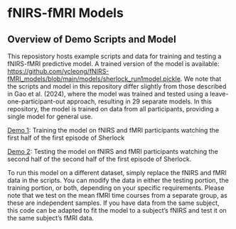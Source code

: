 fNIRS-fMRI Models
================

## Overview of Demo Scripts and Model

This reposistory hosts example scripts and data for training and testing a fNIRS-fMRI predictive model. A trained version of the model is available: https://github.com/ycleong/fNIRS-fMRI_models/blob/main/models/sherlock_run1model.pickle. We note that the scripts and model in this repository differ slightly from those described in Gao et al. (2024), where the model was trained and tested using a leave-one-participant-out approach, resulting in 29 separate models. In this repository, the model is trained on data from all participants, providing a single model for general use.

[Demo 1](https://github.com/ycleong/fNIRS-fMRI_models/blob/main/scripts/demo_1.ipynb): Training the model on fNIRS and fMRI participants watching the first half of the first episode of Sherlock

[Demo 2](https://github.com/ycleong/fNIRS-fMRI_models/blob/main/scripts/demo_1.ipynb): Testing the model on fNIRS and fMRI participants watching the second half of the second half of the first episode of Sherlock. 

To run this model on a different dataset, simply replace the fNIRS and
fMRI data in the scripts. You can modify the data in either the testing
portion, the training portion, or both, depending on your specific
requirements. Please note that we test on the mean fMRI time courses
from a separate group, as these are independent samples. If you have
data from the same subject, this code can be adapted to fit the
model to a subject’s fNIRS and test it on the same subject’s fMRI data.
